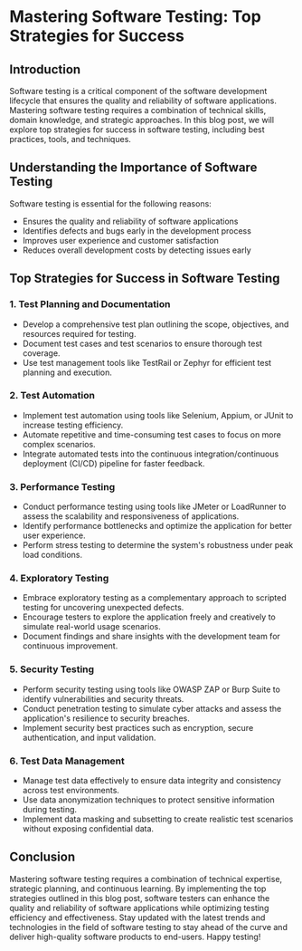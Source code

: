 # Mastering Software Testing: Top Strategies for Success

## Introduction

Software testing is a critical component of the software development lifecycle that ensures the quality and reliability of software applications. Mastering software testing requires a combination of technical skills, domain knowledge, and strategic approaches. In this blog post, we will explore top strategies for success in software testing, including best practices, tools, and techniques.

## Understanding the Importance of Software Testing

Software testing is essential for the following reasons:

- Ensures the quality and reliability of software applications
- Identifies defects and bugs early in the development process
- Improves user experience and customer satisfaction
- Reduces overall development costs by detecting issues early

## Top Strategies for Success in Software Testing

### 1. Test Planning and Documentation

- Develop a comprehensive test plan outlining the scope, objectives, and resources required for testing.
- Document test cases and test scenarios to ensure thorough test coverage.
- Use test management tools like TestRail or Zephyr for efficient test planning and execution.

### 2. Test Automation

- Implement test automation using tools like Selenium, Appium, or JUnit to increase testing efficiency.
- Automate repetitive and time-consuming test cases to focus on more complex scenarios.
- Integrate automated tests into the continuous integration/continuous deployment (CI/CD) pipeline for faster feedback.

### 3. Performance Testing

- Conduct performance testing using tools like JMeter or LoadRunner to assess the scalability and responsiveness of applications.
- Identify performance bottlenecks and optimize the application for better user experience.
- Perform stress testing to determine the system's robustness under peak load conditions.

### 4. Exploratory Testing

- Embrace exploratory testing as a complementary approach to scripted testing for uncovering unexpected defects.
- Encourage testers to explore the application freely and creatively to simulate real-world usage scenarios.
- Document findings and share insights with the development team for continuous improvement.

### 5. Security Testing

- Perform security testing using tools like OWASP ZAP or Burp Suite to identify vulnerabilities and security threats.
- Conduct penetration testing to simulate cyber attacks and assess the application's resilience to security breaches.
- Implement security best practices such as encryption, secure authentication, and input validation.

### 6. Test Data Management

- Manage test data effectively to ensure data integrity and consistency across test environments.
- Use data anonymization techniques to protect sensitive information during testing.
- Implement data masking and subsetting to create realistic test scenarios without exposing confidential data.

## Conclusion

Mastering software testing requires a combination of technical expertise, strategic planning, and continuous learning. By implementing the top strategies outlined in this blog post, software testers can enhance the quality and reliability of software applications while optimizing testing efficiency and effectiveness. Stay updated with the latest trends and technologies in the field of software testing to stay ahead of the curve and deliver high-quality software products to end-users. Happy testing!
